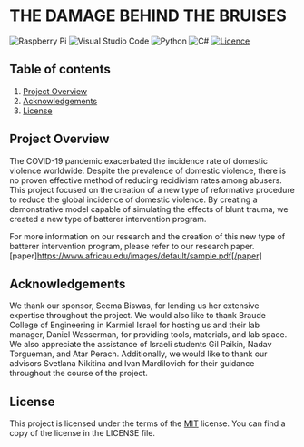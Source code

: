 # THE DAMAGE BEHIND THE BRUISES
![Raspberry Pi](https://img.shields.io/badge/-RaspberryPi-C51A4A?style=for-the-badge&logo=Raspberry-Pi)
![Visual Studio Code](https://img.shields.io/badge/Visual%20Studio%20Code-0078d7.svg?style=for-the-badge&logo=visual-studio-code&logoColor=white)
![Python](https://img.shields.io/badge/python-3670A0?style=for-the-badge&logo=python&logoColor=ffdd54)
![C#](https://img.shields.io/badge/c%23-%23239120.svg?style=for-the-badge&logo=c-sharp&logoColor=white)
[![Licence](https://img.shields.io/github/license/Ileriayo/markdown-badges?style=for-the-badge)](./LICENSE)

## Table of contents
1. [Project Overview](https://github.com/Amitai5/BFT-Simulation#project-overview)
2. [Acknowledgements](https://github.com/Amitai5/BFT-Simulation#acknowledgements)
3. [License](https://github.com/Amitai5/BFT-Simulation#license)

## Project Overview
The COVID-19 pandemic exacerbated the incidence rate of domestic violence worldwide.  Despite the prevalence of domestic violence, there is no proven effective method of reducing recidivism rates among abusers. This project focused on the creation of a new type of reformative procedure to reduce the global incidence of domestic violence. By creating a demonstrative model capable of simulating the effects of blunt trauma, we created a new type of batterer intervention program.

For more information on our research and the creation of this new type of batterer intervention program, please refer to our research paper. [paper]https://www.africau.edu/images/default/sample.pdf[/paper]

## Acknowledgements
We thank our sponsor, Seema Biswas, for lending us her extensive expertise throughout the project. We would also like to thank Braude College of Engineering in Karmiel Israel for hosting us and their lab manager, Daniel Wasserman, for providing tools, materials, and lab space. We also appreciate the assistance of Israeli students Gil Paikin, Nadav Torgueman, and Atar Perach. Additionally, we would like to thank our advisors Svetlana Nikitina and Ivan Mardilovich for their guidance throughout the course of the project.

## License
This project is licensed under the terms of the [MIT](https://choosealicense.com/licenses/mit/) license. You can find a copy of the license in the LICENSE file.
